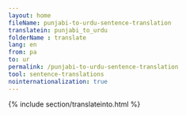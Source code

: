 ```yaml
---
layout: home
fileName: punjabi-to-urdu-sentence-translation
translatein: punjabi_to_urdu
folderName : translate
lang: en
from: pa
to: ur
permalink: /punjabi-to-urdu-sentence-translation
tool: sentence-translations
nointernationalization: true
---
```

{% include section/translateinto.html %}
